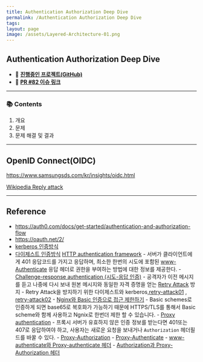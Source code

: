 ```yaml
---
title: Authentication Authorization Deep Dive
permalink: /Authentication Authorization Deep Dive
tags: 
layout: page
image: /assets/Layered-Architecture-01.png
---
```


## Authentication Authorization Deep Dive

- 🐙 **[진행중인 프로젝트(GitHub)](https://github.com/yanggwangseong/daily-sentence-be)** 
- 🔗 **[PR #82 이슈 링크](https://github.com/f-lab-edu/Mokakbab/pull/82)** 

---

### 📚 Contents

1. 개요
2. 문제
3. 문제 해결 및 결과

---

## OpenID Connect(OIDC)

https://www.samsungsds.com/kr/insights/oidc.html


[Wikipedia Reply attack](https://en.wikipedia.org/wiki/Replay_attack) 

---

## Reference

- https://auth0.com/docs/get-started/authentication-and-authorization-flow
- https://oauth.net/2/
- [kerberos 인증방식](https://gruuuuu.github.io/security/kerberos/) 
- [다이제스트 인증방식](https://feel5ny.github.io/2019/11/24/HTTP_013_01/) 
[HTTP authentication framework](https://developer.mozilla.org/ko/docs/Web/HTTP/Authentication#%EC%9D%BC%EB%B0%98%EC%A0%81%EC%9D%B8_http_%EC%9D%B8%EC%A6%9D_%ED%94%84%EB%A0%88%EC%9E%84%EC%9B%8C%ED%81%AC) 
			- 서버가 클라이언트에게 401 응답코드를 가지고 응답하며, 최소한 한번의 시도에 포함된 [www-Authenticate](https://developer.mozilla.org/en-US/docs/Web/HTTP/Headers/WWW-Authenticate) 응답 헤더로 권한을 부여하는 방법에 대한 정보를 제공한다.
			- [Challenge-response authentication (시도-응답 인증)](https://developer.mozilla.org/ko/docs/Glossary/Challenge) 
				- 공격자가 이전 메시지를 듣고 나중에 다시 보내 원본 메시지와 동일한 자격 증명을 얻는 [Retry Attack](https://developer.mozilla.org/ko/docs/Glossary/Replay_attack) 방지
					- Retry Attack을 방지하기 위한 다이제스트와 kerberos,[retry-attack01](https://www.linkedin.com/advice/0/how-does-pkce-prevent-authorization-code-interception-attacks) , [retry-attack02](https://bluecheat.medium.com/oauth-2-1-pkce-%EB%B0%A9%EC%8B%9D-%EC%95%8C%EC%95%84%EB%B3%B4%EA%B8%B0-14500950cdbf) 
			- [Nginx와 Basic 인증으로 접근 제한하기](https://developer.mozilla.org/ko/docs/Web/HTTP/Authentication#nginx%EC%99%80_basic_%EC%9D%B8%EC%A6%9D%EC%9C%BC%EB%A1%9C_%EC%A0%91%EA%B7%BC_%EC%A0%9C%ED%95%9C%ED%95%98%EA%B8%B0) 
				- Basic schemes로 인증하게 되면 base65로 복호화가 가능하기 때문에 HTTPS/TLS를 통해서 Basic scheme와 함께 사용하고 Ngnix로 한번더 제한 할 수 있습니다.
		- [Proxy authentication](https://developer.mozilla.org/ko/docs/Web/HTTP/Authentication#%ED%94%84%EB%A1%9D%EC%8B%9C_%EC%9D%B8%EC%A6%9D) 
			- 프록시 서버가 유효하지 않은 인증 정보를 받는다면 401또는 407로 응답하여야 하고, 사용자는 새로운 요청을 보내거나 `Authorization` 헤더필드를 바꿀 수 있다.
			- [Proxy-Authorization](https://developer.mozilla.org/en-US/docs/Web/HTTP/Headers/Proxy-Authorization) 
			- [Proxy-Authenticate](https://developer.mozilla.org/en-US/docs/Web/HTTP/Headers/Proxy-Authenticate) 
			- [www-authenticate와 Proxy-authenticate 헤더](https://developer.mozilla.org/ko/docs/Web/HTTP/Authentication#www-authenticate%EC%99%80_proxy-authenticate_%ED%97%A4%EB%8D%94) 
			- [Authorization과 Proxy-Authorization 헤더](https://developer.mozilla.org/ko/docs/Web/HTTP/Authentication#authorization%EC%99%80_proxy-authorization_%ED%97%A4%EB%8D%94) 
